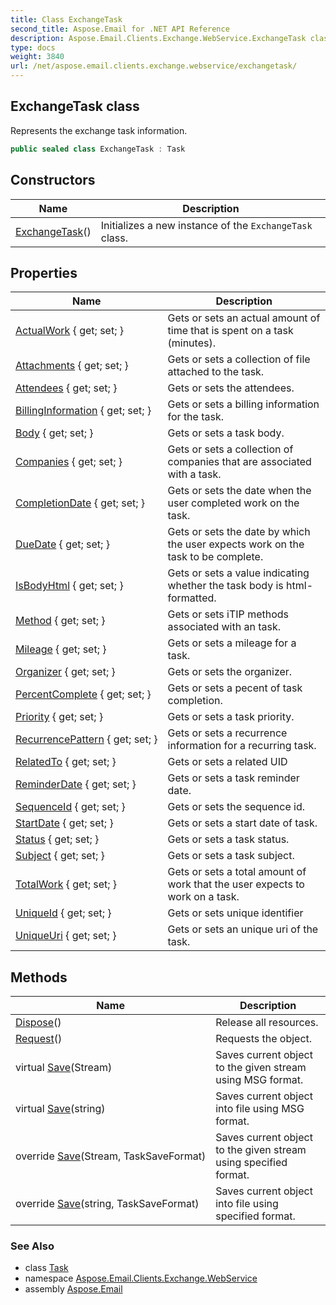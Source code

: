 ```yaml
---
title: Class ExchangeTask
second_title: Aspose.Email for .NET API Reference
description: Aspose.Email.Clients.Exchange.WebService.ExchangeTask class. Represents the exchange task information
type: docs
weight: 3840
url: /net/aspose.email.clients.exchange.webservice/exchangetask/
---
```

## ExchangeTask class

Represents the exchange task information.

```csharp
public sealed class ExchangeTask : Task
```

## Constructors

| Name | Description |
| --- | --- |
| [ExchangeTask](exchangetask/)() | Initializes a new instance of the `ExchangeTask` class. |

## Properties

| Name | Description |
| --- | --- |
| [ActualWork](../../aspose.email.clients.exchange.webservice/exchangetask/actualwork/) { get; set; } | Gets or sets an actual amount of time that is spent on a task (minutes). |
| [Attachments](../../aspose.email.calendar/task/attachments/) { get; set; } | Gets or sets a collection of file attached to the task. |
| [Attendees](../../aspose.email.calendar/task/attendees/) { get; set; } | Gets or sets the attendees. |
| [BillingInformation](../../aspose.email.clients.exchange.webservice/exchangetask/billinginformation/) { get; set; } | Gets or sets a billing information for the task. |
| [Body](../../aspose.email.calendar/task/body/) { get; set; } | Gets or sets a task body. |
| [Companies](../../aspose.email.clients.exchange.webservice/exchangetask/companies/) { get; set; } | Gets or sets a collection of companies that are associated with a task. |
| [CompletionDate](../../aspose.email.clients.exchange.webservice/exchangetask/completiondate/) { get; set; } | Gets or sets the date when the user completed work on the task. |
| [DueDate](../../aspose.email.calendar/task/duedate/) { get; set; } | Gets or sets the date by which the user expects work on the task to be complete. |
| [IsBodyHtml](../../aspose.email.clients.exchange.webservice/exchangetask/isbodyhtml/) { get; set; } | Gets or sets a value indicating whether the task body is html-formatted. |
| [Method](../../aspose.email.calendar/task/method/) { get; set; } | Gets or sets iTIP methods associated with an task. |
| [Mileage](../../aspose.email.clients.exchange.webservice/exchangetask/mileage/) { get; set; } | Gets or sets a mileage for a task. |
| [Organizer](../../aspose.email.calendar/task/organizer/) { get; set; } | Gets or sets the organizer. |
| [PercentComplete](../../aspose.email.calendar/task/percentcomplete/) { get; set; } | Gets or sets a pecent of task completion. |
| [Priority](../../aspose.email.calendar/task/priority/) { get; set; } | Gets or sets a task priority. |
| [RecurrencePattern](../../aspose.email.clients.exchange.webservice/exchangetask/recurrencepattern/) { get; set; } | Gets or sets a recurrence information for a recurring task. |
| [RelatedTo](../../aspose.email.calendar/task/relatedto/) { get; set; } | Gets or sets a related UID |
| [ReminderDate](../../aspose.email.clients.exchange.webservice/exchangetask/reminderdate/) { get; set; } | Gets or sets a task reminder date. |
| [SequenceId](../../aspose.email.calendar/task/sequenceid/) { get; set; } | Gets or sets the sequence id. |
| [StartDate](../../aspose.email.calendar/task/startdate/) { get; set; } | Gets or sets a start date of task. |
| [Status](../../aspose.email.clients.exchange.webservice/exchangetask/status/) { get; set; } | Gets or sets a task status. |
| [Subject](../../aspose.email.calendar/task/subject/) { get; set; } | Gets or sets a task subject. |
| [TotalWork](../../aspose.email.clients.exchange.webservice/exchangetask/totalwork/) { get; set; } | Gets or sets a total amount of work that the user expects to work on a task. |
| [UniqueId](../../aspose.email.calendar/task/uniqueid/) { get; set; } | Gets or sets unique identifier |
| [UniqueUri](../../aspose.email.clients.exchange.webservice/exchangetask/uniqueuri/) { get; set; } | Gets or sets an unique uri of the task. |

## Methods

| Name | Description |
| --- | --- |
| [Dispose](../../aspose.email.calendar/task/dispose/)() | Release all resources. |
| [Request](../../aspose.email.calendar/task/request/)() | Requests the object. |
| virtual [Save](../../aspose.email.calendar/task/save/)(Stream) | Saves current object to the given stream using MSG format. |
| virtual [Save](../../aspose.email.calendar/task/save/)(string) | Saves current object into file using MSG format. |
| override [Save](../../aspose.email.clients.exchange.webservice/exchangetask/save/#save_1)(Stream, TaskSaveFormat) | Saves current object to the given stream using specified format. |
| override [Save](../../aspose.email.clients.exchange.webservice/exchangetask/save/#save_3)(string, TaskSaveFormat) | Saves current object into file using specified format. |

### See Also

* class [Task](../../aspose.email.calendar/task/)
* namespace [Aspose.Email.Clients.Exchange.WebService](../../aspose.email.clients.exchange.webservice/)
* assembly [Aspose.Email](../../)


